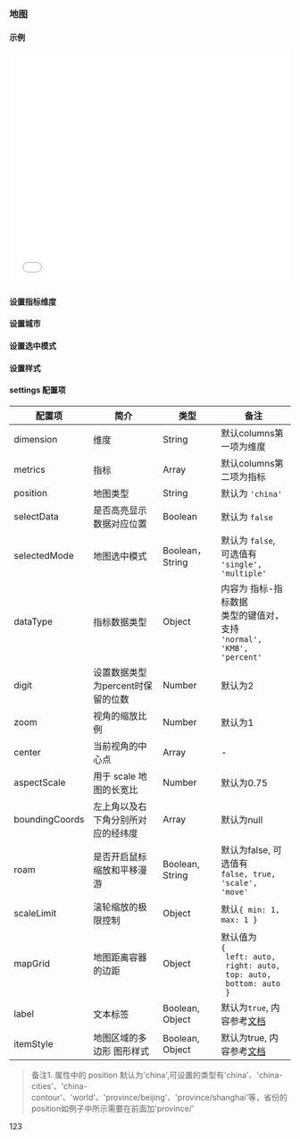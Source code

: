 ### 地图

#### 示例

<iframe width="100%" height="415" src="//jsfiddle.net/vue_echarts/1fwe4tt7/embedded/result,html,js/?bodyColor=fff" allowfullscreen="allowfullscreen" frameborder="0"></iframe>

#### 设置指标维度

<vuep template="#set-metrics-dimension"></vuep>

<script v-pre type="text/x-template" id="set-metrics-dimension">
<template>
  <ve-map :data="chartData" :settings="chartSettings"></ve-map>
</template>

<script>
  module.exports = {
    created: function () {
      this.chartData = {
        columns: ['位置', 'GDP'],
        rows: [
          { '位置': '吉林', '税收': 123, '人口': 123, '面积': 92134 },
          { '位置': '北京', '税收': 1223, '人口': 2123, '面积': 29234 },
          { '位置': '上海', '税收': 2123, '人口': 1243, '面积': 94234 },
          { '位置': '浙江', '税收': 4123, '人口': 5123, '面积': 29234 }
        ]
      }
      this.chartSettings = {
        position: 'china',
        dimension: '位置',
        metrics: ['人口', '面积'],
        dataType: {
          '面积': 'KMB'
        }
      }
    }
  }
</script>
</script>

#### 设置城市

<vuep template="#set-city"></vuep>

<script v-pre type="text/x-template" id="set-city">
<template>
  <ve-map :data="chartData" :settings="chartSettings"></ve-map>
</template>

<script>
  module.exports = {
    created: function () {
      this.chartData = {
        columns: ['位置', 'GDP'],
        rows: [
          { '位置': '延庆区', 'GDP': 123 },
          { '位置': '密云区', 'GDP': 1223 },
          { '位置': '平谷区', 'GDP': 2123 },
          { '位置': '海淀区', 'GDP': 4123 }
        ]
      }
      this.chartSettings = {
        position: 'province/beijing'
      }
    }
  }
</script>
</script>

#### 设置选中模式

<vuep template="#set-selection"></vuep>

<script v-pre type="text/x-template" id="set-selection">
<template>
  <ve-map :data="chartData" :settings="chartSettings"></ve-map>
</template>

<script>
  module.exports = {
    created: function () {
      this.chartData = {
        columns: ['位置', 'GDP'],
        rows: [
          { '位置': '吉林', 'GDP': 123 },
          { '位置': '北京', 'GDP': 1223 },
          { '位置': '上海', 'GDP': 2123 },
          { '位置': '浙江', 'GDP': 4123 }
        ]
      }
      this.chartSettings = {
        position: 'china',
        selectData: true,
        selectedMode: 'single'
      }
    }
  }
</script>
</script>

#### 设置样式

<vuep template="#set-style"></vuep>

<script v-pre type="text/x-template" id="set-style">
<template>
  <ve-map :data="chartData" :settings="chartSettings"></ve-map>
</template>

<script>
  module.exports = {
    created: function () {
      this.chartData = {
        columns: ['位置', 'GDP'],
        rows: [
          { '位置': '吉林', 'GDP': 123 },
          { '位置': '北京', 'GDP': 1223 },
          { '位置': '上海', 'GDP': 2123 },
          { '位置': '浙江', 'GDP': 4123 }
        ]
      }
      this.chartSettings = {
        position: 'china',
        label: false,
        itemStyle: {
          normal: {
            borderColor: '#00f'
          }
        },
        zoom: 1.2
      }
    }
  }
</script>
</script>

#### settings 配置项

| 配置项 | 简介 | 类型 | 备注 |
| --- | --- | --- | --- |
| dimension | 维度 | String | 默认columns第一项为维度 |
| metrics | 指标 | Array | 默认columns第二项为指标 |
| position | 地图类型 | String | 默认为 `'china'` |
| selectData | 是否高亮显示数据对应位置 | Boolean | 默认为 `false` |
| selectedMode | 地图选中模式 | Boolean，String | 默认为 `false`, 可选值有<br>`'single', 'multiple'` |
| dataType | 指标数据类型 | Object | 内容为 指标-指标数据 <br>类型的键值对，支持<br>`'normal', 'KMB', 'percent'` |
| digit | 设置数据类型为percent时保留的位数 | Number | 默认为2 |
| zoom | 视角的缩放比例 | Number | 默认为1 |
| center | 当前视角的中心点 | Array | - |
| aspectScale | 用于 scale 地图的长宽比 | Number | 默认为0.75 |
| boundingCoords | 左上角以及右下角分别所对应的经纬度 | Array | 默认为null |
| roam | 是否开启鼠标缩放和平移漫游 | Boolean, String | 默认为false, 可选值有<br>`false, true, 'scale', 'move'` |
| scaleLimit | 滚轮缩放的极限控制 | Object | 默认`{ min: 1, max: 1 }` |
| mapGrid | 地图距离容器的边距 | Object | 默认值为<br>`{`<br>` left: auto,`<br>` right: auto,`<br>` top: auto,`<br>` bottom: auto`<br>` }` |
| label | 文本标签 | Boolean, Object | 默认为`true`, 内容参考[文档](http://echarts.baidu.com/option.html#series-map.label) |
| itemStyle | 地图区域的多边形 图形样式 | Boolean, Object | 默认为true, 内容参考[文档](http://echarts.baidu.com/option.html#series-map.itemStyle) |

> 备注1. 属性中的 position 默认为'china',可设置的类型有'china'、'china-cities'、'china-contour'、'world'、'province/beijing'、'province/shanghai'等，省份的position如例子中所示需要在前面加'province/'

123
